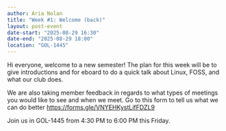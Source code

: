 ```yaml
---
author: Aria Nolan
title: "Week #1: Welcome (back)"
layout: post-event
date-start: "2025-08-29 16:30"
date-end: "2025-08-29 18:00"
location: "GOL-1445"
---
```


Hi everyone, welcome to a new semester! The plan for this week will be to give introductions and for eboard to do a quick talk about Linux, FOSS, and what our club does.

We are also taking member feedback in regards to what types of meetings you would like to see and when we meet. Go to this form to tell us what we can do better <https://forms.gle/VNYEHKystLifFDZL9>

Join us in GOL-1445 from 4:30 PM to 6:00 PM this Friday.
